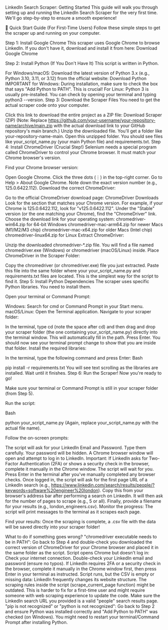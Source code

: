 LinkedIn Search Scraper: Getting Started
This guide will walk you through setting up and running the LinkedIn Search Scraper for the very first time. We'll go step-by-step to ensure a smooth experience!

🚀 Quick Start Guide (For First-Time Users)
Follow these simple steps to get the scraper up and running on your computer.

Step 1: Install Google Chrome
This scraper uses Google Chrome to browse LinkedIn. If you don't have it, download and install it from here:
Download Google Chrome

Step 2: Install Python (If You Don't Have It)
This script is written in Python.

For Windows/macOS: Download the latest version of Python 3.x (e.g., Python 3.10, 3.11, or 3.12) from the official website: Download Python
IMPORTANT for Windows: During installation, make sure to check the box that says "Add Python to PATH". This is crucial!
For Linux: Python 3 is usually pre-installed. You can check by opening your terminal and typing python3 --version.
Step 3: Download the Scraper Files
You need to get the actual scraper code onto your computer.

Click this link to download the entire project as a ZIP file: Download Scraper (ZIP) (Note: Replace https://github.com/your-username/your-repository-name/archive/main.zip with the actual download link to your GitHub repository's main branch.)
Unzip the downloaded file. You'll get a folder like your-repository-name-main.
Open this unzipped folder. You should see files like your_script_name.py (your main Python file) and requirements.txt.
Step 4: Install ChromeDriver (Crucial Step!)
Selenium needs a special program called ChromeDriver to control your Chrome browser. It must match your Chrome browser's version.

Find your Chrome browser version:

Open Google Chrome.
Click the three dots (⋮) in the top-right corner.
Go to Help > About Google Chrome.
Note down the exact version number (e.g., 125.0.6422.112).
Download the correct ChromeDriver:

Go to the official ChromeDriver download page: ChromeDriver Downloads
Look for the section that matches your Chrome version. For example, if your Chrome is 125.0.6422.112, look for "v125.0.6422.112".
Under the "Stable" version (or the one matching your Chrome), find the "ChromeDriver" link.
Choose the download link for your operating system:
chromedriver-win64.zip for 64-bit Windows
chromedriver-mac-arm64.zip for newer Macs (M1/M2/M3 chip)
chromedriver-mac-x64.zip for older Macs (Intel chip)
chromedriver-linux64.zip for Linux
Extract ChromeDriver:

Unzip the downloaded chromedriver-*.zip file. You will find a file named chromedriver.exe (Windows) or chromedriver (macOS/Linux) inside.
Place ChromeDriver in the Scraper Folder:

Copy the chromedriver (or chromedriver.exe) file you just extracted.
Paste this file into the same folder where your your_script_name.py and requirements.txt files are located. This is the simplest way for the script to find it.
Step 5: Install Python Dependencies
The scraper uses specific Python libraries. You need to install them.

Open your terminal or Command Prompt:

Windows: Search for cmd or Command Prompt in your Start menu.
macOS/Linux: Open the Terminal application.
Navigate to your scraper folder:

In the terminal, type cd (note the space after cd) and then drag and drop your scraper folder (the one containing your_script_name.py) directly into the terminal window. This will automatically fill in the path.
Press Enter.
You should now see your terminal prompt change to show that you are inside that folder.
Install the required libraries:

In the terminal, type the following command and press Enter:
Bash

pip install -r requirements.txt
You will see text scrolling as the libraries are installed. Wait until it finishes.
Step 6: Run the Scraper!
Now you're ready to go!

Make sure your terminal or Command Prompt is still in your scraper folder (from Step 5).

Run the script:

Bash

python your_script_name.py
(Again, replace your_script_name.py with the actual file name).

Follow the on-screen prompts:

The script will ask for your LinkedIn Email and Password. Type them carefully. Your password will be hidden.
A Chrome browser window will open and attempt to log in to LinkedIn.
Important: If LinkedIn asks for Two-Factor Authentication (2FA) or shows a security check in the browser, complete it manually in the Chrome window. The script will wait for you. Press Enter in the terminal after you've manually completed any browser checks.
Once logged in, the script will ask for the first page URL of a LinkedIn search (e.g., https://www.linkedin.com/search/results/people/?keywords=software%20engineer%20london). Copy this from your browser's address bar after performing a search on LinkedIn.
It will then ask for the number of pages to scrape (e.g., 5 or all).
Finally, provide a filename for your results (e.g., london_engineers.csv).
Monitor the progress: The script will print messages to the terminal as it scrapes each page.

Find your results: Once the scraping is complete, a .csv file with the data will be saved directly into your scraper folder!

What to do if something goes wrong?
"chromedriver executable needs to be in PATH": Go back to Step 4 and double-check you downloaded the correct version of ChromeDriver for your Chrome browser and placed it in the same folder as the script.
Script opens Chrome but doesn't log in:
Check your internet connection.
Double-check your LinkedIn email and password (ensure no typos).
If LinkedIn requires 2FA or a security check in the browser, complete it manually in the Chrome window first, then press Enter in your terminal as instructed.
Script runs, but the CSV is empty or missing data:
LinkedIn frequently changes its website structure. The scraping rules inside the script (scrape_current_page function) might be outdated. This is harder to fix for a first-time user and might require someone with web scraping experience to update the code.
Make sure the LinkedIn search URL you provided is a valid "people" search results page.
"pip is not recognized" or "python is not recognized": Go back to Step 2 and ensure Python was installed correctly and "Add Python to PATH" was checked (on Windows). You might need to restart your terminal/Command Prompt after installing Python.